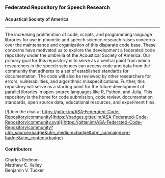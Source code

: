 ### Federated Repository for Speech Research
#### Acoustical Society of America

---

The increasing proliferation of code, scripts, and programming language libraries for use in phonetic and speech science research raises concerns over the maintenance and organization of this disparate code base. These concerns have motivated us to explore the development a federated code repository under the umbrella of the Acoustical Society of America. Our primary goal for this repository is to serve as a central point from which researchers in the speech sciences can access code and data from the community that adheres to a set of established standards for documentation. The code will also be reviewed by other researchers for errors, vulnerabilities, and algorithmic misspecifications. Further, this repository will serve as a starting point for the future development of parallel libraries in open-source languages like R, Python, and Julia. This repository is the home for code submission, code review, documentation standards, open source data, educational resources, and experiment files.

[![Join the chat at https://gitter.im/ASA-Federated-Code-Repository/community](https://badges.gitter.im/ASA-Federated-Code-Repository/community.svg)](https://gitter.im/ASA-Federated-Code-Repository/community?utm_source=badge&utm_medium=badge&utm_campaign=pr-badge&utm_content=badge)  

#### Contributors
Charles Redmon  
Matthew C. Kelley  
Benjamin V. Tucker  
